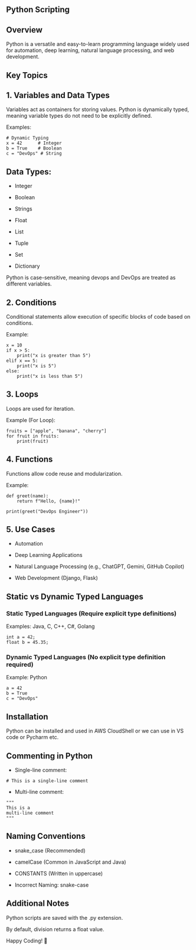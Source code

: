 ## Python Scripting

## Overview

Python is a versatile and easy-to-learn programming language widely used for automation, deep learning, natural language processing, and web development.

## Key Topics

## 1. Variables and Data Types

Variables act as containers for storing values. Python is dynamically typed, meaning variable types do not need to be explicitly defined.

Examples:

```
# Dynamic Typing
x = 42      # Integer
b = True    # Boolean
c = "DevOps" # String
```

## Data Types:

* Integer

* Boolean

* Strings

* Float

* List

* Tuple

* Set

* Dictionary

Python is case-sensitive, meaning devops and DevOps are treated as different variables.

## 2. Conditions

Conditional statements allow execution of specific blocks of code based on conditions.

Example:
```
x = 10
if x > 5:
    print("x is greater than 5")
elif x == 5:
    print("x is 5")
else:
    print("x is less than 5")
```
## 3. Loops

Loops are used for iteration.

Example (For Loop):
```
fruits = ["apple", "banana", "cherry"]
for fruit in fruits:
    print(fruit)
```
## 4. Functions

Functions allow code reuse and modularization.

Example:
```
def greet(name):
    return f"Hello, {name}!"

print(greet("DevOps Engineer"))
```
## 5. Use Cases

* Automation

* Deep Learning Applications

* Natural Language Processing (e.g., ChatGPT, Gemini, GitHub Copilot)

* Web Development (Django, Flask)

## Static vs Dynamic Typed Languages

### Static Typed Languages (Require explicit type definitions)

Examples: Java, C, C++, C#, Golang
```
int a = 42;
float b = 45.35;
```
### Dynamic Typed Languages (No explicit type definition required)

Example: Python
```
a = 42
b = True
c = "DevOps"
```
## Installation

Python can be installed and used in AWS CloudShell or we can use in VS code or Pycharm etc.

## Commenting in Python

* Single-line comment: 

```
# This is a single-line comment
```
* Multi-line comment:
```
"""
This is a 
multi-line comment
"""
```
## Naming Conventions

* snake_case (Recommended)

* camelCase (Common in JavaScript and Java)

* CONSTANTS (Written in uppercase)

* Incorrect Naming: snake-case

## Additional Notes

Python scripts are saved with the .py extension.

By default, division returns a float value.

Happy Coding! 🚀